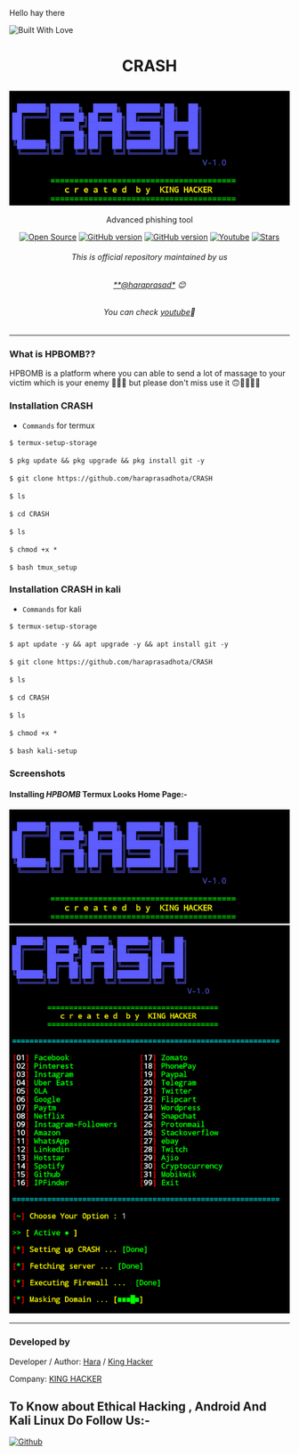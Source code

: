 Hello hay there
<p al ign="center"><a><img title="Built With Love" src="https://forthebadge.com/images/badges/built-for-android.svg"> </a>

# <p align="center">CRASH
<p align="center">
  <img src="https://github.com/haraprasadhota/ph/blob/master/CRASH.png">
</p>
<p align="center">Advanced phishing tool
<p align="center">
<a href="https://github.com/haraprasadhota"><img title="Open Source" src="https://img.shields.io/badge/Open%20Source-%E2%99%A5-red" ></a>
 <a href="https://github.com/haraprasadhota"><img title="GitHub version" src="https://d25lcipzij17d.cloudfront.net/badge.svg?id=gh&type=6&v=1.0.0&x2=0" ></a>
<a href="https://github.com/haraprasadhota"><img title="GitHub version" src="https://img.shields.io/github/license/haraprasadhota/HPBOMB?color=Brightgree" ></a>
 <a href="https://youtube.com/King hacker"><img alt="Youtube" src="https://img.shields.io/badge/Youtube-KING HACKER-green"/></a>
 <a href="https://github.com/haraprasadhota"><img title="Stars" src="https://img.shields.io/github/stars/haraprasadhota/HPBOMB?style=social" ></a>
</p>

###### <p align="center">*This is official repository maintained by us*
###### <p align="center"> *[**@haraprasad*](https://www.instagram.com/haraprasad/) 😊*
###### <p align="center"> *You can check [youtube](https://www.youtube.com/channel/UCQLD2PaQjy2iL8EgJnVFn9A)💝*
---
### What is HPBOMB??
HPBOMB is a platform where you can able to send a lot of massage to your victim which is your enemy 🤣🤣🤣 but please don't miss use it 🙃🙏🙏🙏🙏

 ### Installation CRASH
  
* `Commands` for termux
```
$ termux-setup-storage
  
$ pkg update && pkg upgrade && pkg install git -y

$ git clone https://github.com/haraprasadhota/CRASH

$ ls

$ cd CRASH

$ ls

$ chmod +x *

$ bash tmux_setup
```

 ### Installation CRASH in kali
  
* `Commands` for kali
```
$ termux-setup-storage
  
$ apt update -y && apt upgrade -y && apt install git -y

$ git clone https://github.com/haraprasadhota/CRASH

$ ls

$ cd CRASH

$ ls

$ chmod +x *

$ bash kali-setup
```

### Screenshots

#### Installing _HPBOMB_ Termux Looks Home Page:-

![S1](https://github.com/haraprasadhota/ph/blob/master/CRASH.png)
![S2](https://github.com/haraprasadhota/ph/blob/master/CRASH2.png)


***


### Developed by

Developer / Author: [Hara]() / [King Hacker](https://github.com/haraprasadhota/)

Company: [KING HACKER](https://www.youtube.com/channel/UCQLD2PaQjy2iL8EgJnVFn9A)

## To Know about Ethical Hacking , Android And Kali Linux Do Follow Us:-

[![Github](https://github.frapsoft.com/social/github.png)](https://github.com/haraprasadhota/)


